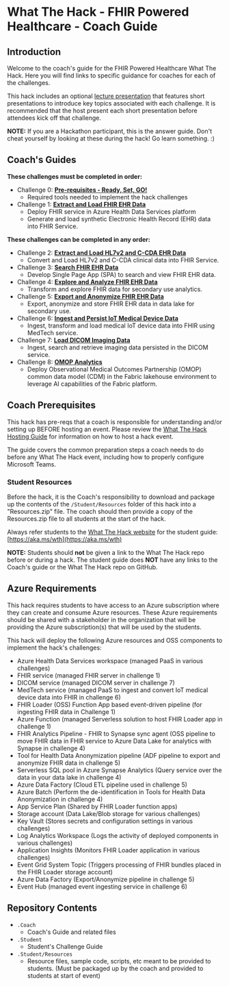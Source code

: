 # What The Hack - FHIR Powered Healthcare - Coach Guide

## Introduction

Welcome to the coach's guide for the FHIR Powered Healthcare What The Hack. Here you will find links to specific guidance for coaches for each of the challenges.

This hack includes an optional [lecture presentation](Lectures.pptx?raw=true) that features short presentations to introduce key topics associated with each challenge. It is recommended that the host present each short presentation before attendees kick off that challenge.

**NOTE:** If you are a Hackathon participant, this is the answer guide. Don't cheat yourself by looking at these during the hack! Go learn something. :)

## Coach's Guides

**These challenges must be completed in order:**
- Challenge 0: **[Pre-requisites - Ready, Set, GO!](./Solution00.md)**
    - Required tools needed to implement the hack challenges
- Challenge 1: **[Extract and Load FHIR EHR Data](./Solution01.md)**
    - Deploy FHIR service in Azure Health Data Services platform
    - Generate and load synthetic Electronic Health Record (EHR) data into FHIR Service.

**These challenges can be completed in any order:**
- Challenge 2: **[Extract and Load HL7v2 and C-CDA EHR Data](./Solution02.md)**
    - Convert and Load HL7v2 and C-CDA clinical data into FHIR Service.
- Challenge 3: **[Search FHIR EHR Data](./Solution03.md)**
    - Develop Single Page App (SPA) to search and view FHIR EHR data.
- Challenge 4: **[Explore and Analyze FHIR EHR Data](./Solution04.md)**
    - Transform and explore FHIR data for secondary use analytics.
- Challenge 5: **[Export and Anonymize FHIR EHR Data](./Solution05.md)**
    - Export, anonymize and store FHIR EHR data in data lake for secondary use.
- Challenge 6: **[Ingest and Persist IoT Medical Device Data](./Solution06.md)**
    - Ingest, transform and load medical IoT device data into FHIR using MedTech service.
- Challenge 7: **[Load DICOM Imaging Data](./Solution07.md)**
    - Ingest, search and retrieve imaging data persisted in the DICOM service.
- Challenge 8: **[OMOP Analytics](Student/Challenge08.md)**
    - Deploy Observational Medical Outcomes Partnership (OMOP) common data model (CDM) in the Fabric lakehouse environment to leverage AI capabilities of the Fabric platform.

## Coach Prerequisites

This hack has pre-reqs that a coach is responsible for understanding and/or setting up BEFORE hosting an event. Please review the [What The Hack Hosting Guide](https://aka.ms/wthhost) for information on how to host a hack event.

The guide covers the common preparation steps a coach needs to do before any What The Hack event, including how to properly configure Microsoft Teams.

### Student Resources

Before the hack, it is the Coach's responsibility to download and package up the contents of the `/Student/Resources` folder of this hack into a "Resources.zip" file. The coach should then provide a copy of the Resources.zip file to all students at the start of the hack.

Always refer students to the [What The Hack website](https://aka.ms/wth) for the student guide: [https://aka.ms/wth](https://aka.ms/wth)

**NOTE:** Students should **not** be given a link to the What The Hack repo before or during a hack. The student guide does **NOT** have any links to the Coach's guide or the What The Hack repo on GitHub.

## Azure Requirements

This hack requires students to have access to an Azure subscription where they can create and consume Azure resources. These Azure requirements should be shared with a stakeholder in the organization that will be providing the Azure subscription(s) that will be used by the students.

This hack will deploy the following Azure resources and OSS components to implement the hack's challenges:
- Azure Health Data Services workspace (managed PaaS in various challenges)
- FHIR service	(managed FHIR server in challenge 1)
- DICOM service (managed DICOM server in challenge 7)
- MedTech service (managed PaaS to ingest and convert IoT medical device data into FHIR in challenge 6)
- FHIR Loader (OSS) Function App based event-driven pipeline (for ingesting FHIR data in Challenge 1)
- Azure Function (managed Serverless solution to host FHIR Loader app in challenge 1)
- FHIR Analytics Pipeline - FHIR to Synapse sync agent (OSS pipeline to move FHIR data in FHIR service to Azure Data Lake for analytics with Synapse in challenge 4)
- Tool for Health Data Anonymization pipeline (ADF pipeline to export and anonymize FHIR data in challenge 5)
- Serverless SQL pool in Azure Synapse Analytics (Query service over the data in your data lake in challenge 4)
- Azure Data Factory (Cloud ETL pipeline used in challenge 5)
- Azure Batch (Perform the de-identification in Tools for Health Data Anonymization in challenge 4)
- App Service Plan (Shared by FHIR Loader function apps)
- Storage account (Data Lake/Blob storage for various challenges)
- Key Vault (Stores secrets and configuration settings in various challenges)
- Log Analytics Workspace (Logs the activity of deployed components in various challenges)
- Application Insights (Monitors FHIR Loader application in various challenges)
- Event Grid System Topic (Triggers processing of FHIR bundles placed in the FHIR Loader storage account)
- Azure Data Factory (Export/Anonymize pipeline in challenge 5)
- Event Hub (managed event ingesting service in challenge 6)

## Repository Contents

- `.Coach`
  - Coach's Guide and related files
- `.Student`
  - Student's Challenge Guide
- `.Student/Resources`
  - Resource files, sample code, scripts, etc meant to be provided to students. (Must be packaged up by the coach and provided to students at start of event)
